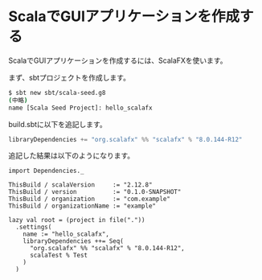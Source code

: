 # ScalaでGUIアプリケーションを作成する

ScalaでGUIアプリケーションを作成するには、ScalaFXを使います。

まず、sbtプロジェクトを作成します。

```bash
$ sbt new sbt/scala-seed.g8
(中略)
name [Scala Seed Project]: hello_scalafx
```

build.sbtに以下を追記します。

```scala
libraryDependencies += "org.scalafx" %% "scalafx" % "8.0.144-R12"
```

追記した結果は以下のようになります。

```
import Dependencies._

ThisBuild / scalaVersion     := "2.12.8"
ThisBuild / version          := "0.1.0-SNAPSHOT"
ThisBuild / organization     := "com.example"
ThisBuild / organizationName := "example"

lazy val root = (project in file("."))
  .settings(
    name := "hello_scalafx",
    libraryDependencies ++= Seq(
      "org.scalafx" %% "scalafx" % "8.0.144-R12",
      scalaTest % Test
    )
  )
```
